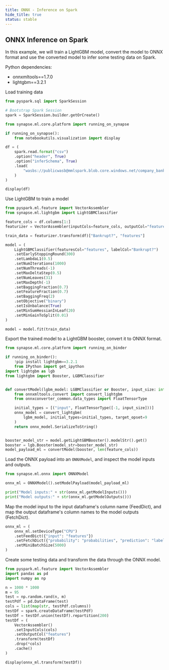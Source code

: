 ```yaml
---
title: ONNX - Inference on Spark
hide_title: true
status: stable
---
```

## ONNX Inference on Spark

In this example, we will train a LightGBM model, convert the model to ONNX format and use the converted model to infer some testing data on Spark.

Python dependencies:

- onnxmltools==1.7.0
- lightgbm==3.2.1


Load training data


```python
from pyspark.sql import SparkSession

# Bootstrap Spark Session
spark = SparkSession.builder.getOrCreate()

from synapse.ml.core.platform import running_on_synapse

if running_on_synapse():
    from notebookutils.visualization import display
```


```python
df = (
    spark.read.format("csv")
    .option("header", True)
    .option("inferSchema", True)
    .load(
        "wasbs://publicwasb@mmlspark.blob.core.windows.net/company_bankruptcy_prediction_data.csv"
    )
)

display(df)
```

Use LightGBM to train a model


```python
from pyspark.ml.feature import VectorAssembler
from synapse.ml.lightgbm import LightGBMClassifier

feature_cols = df.columns[1:]
featurizer = VectorAssembler(inputCols=feature_cols, outputCol="features")

train_data = featurizer.transform(df)["Bankrupt?", "features"]

model = (
    LightGBMClassifier(featuresCol="features", labelCol="Bankrupt?")
    .setEarlyStoppingRound(300)
    .setLambdaL1(0.5)
    .setNumIterations(1000)
    .setNumThreads(-1)
    .setMaxDeltaStep(0.5)
    .setNumLeaves(31)
    .setMaxDepth(-1)
    .setBaggingFraction(0.7)
    .setFeatureFraction(0.7)
    .setBaggingFreq(2)
    .setObjective("binary")
    .setIsUnbalance(True)
    .setMinSumHessianInLeaf(20)
    .setMinGainToSplit(0.01)
)

model = model.fit(train_data)
```

Export the trained model to a LightGBM booster, convert it to ONNX format.


```python
from synapse.ml.core.platform import running_on_binder

if running_on_binder():
    !pip install lightgbm==3.2.1
    from IPython import get_ipython
import lightgbm as lgb
from lightgbm import Booster, LGBMClassifier


def convertModel(lgbm_model: LGBMClassifier or Booster, input_size: int) -> bytes:
    from onnxmltools.convert import convert_lightgbm
    from onnxconverter_common.data_types import FloatTensorType

    initial_types = [("input", FloatTensorType([-1, input_size]))]
    onnx_model = convert_lightgbm(
        lgbm_model, initial_types=initial_types, target_opset=9
    )
    return onnx_model.SerializeToString()


booster_model_str = model.getLightGBMBooster().modelStr().get()
booster = lgb.Booster(model_str=booster_model_str)
model_payload_ml = convertModel(booster, len(feature_cols))
```

Load the ONNX payload into an `ONNXModel`, and inspect the model inputs and outputs.


```python
from synapse.ml.onnx import ONNXModel

onnx_ml = ONNXModel().setModelPayload(model_payload_ml)

print("Model inputs:" + str(onnx_ml.getModelInputs()))
print("Model outputs:" + str(onnx_ml.getModelOutputs()))
```

Map the model input to the input dataframe's column name (FeedDict), and map the output dataframe's column names to the model outputs (FetchDict).


```python
onnx_ml = (
    onnx_ml.setDeviceType("CPU")
    .setFeedDict({"input": "features"})
    .setFetchDict({"probability": "probabilities", "prediction": "label"})
    .setMiniBatchSize(5000)
)
```

Create some testing data and transform the data through the ONNX model.


```python
from pyspark.ml.feature import VectorAssembler
import pandas as pd
import numpy as np

n = 1000 * 1000
m = 95
test = np.random.rand(n, m)
testPdf = pd.DataFrame(test)
cols = list(map(str, testPdf.columns))
testDf = spark.createDataFrame(testPdf)
testDf = testDf.union(testDf).repartition(200)
testDf = (
    VectorAssembler()
    .setInputCols(cols)
    .setOutputCol("features")
    .transform(testDf)
    .drop(*cols)
    .cache()
)

display(onnx_ml.transform(testDf))
```
